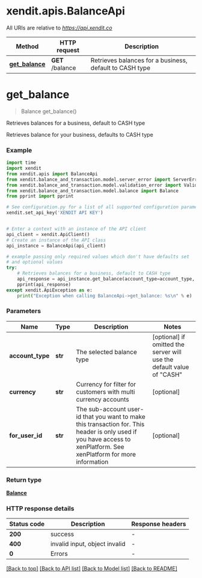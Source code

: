# xendit.apis.BalanceApi

All URIs are relative to *https://api.xendit.co*

Method | HTTP request | Description
------------- | ------------- | -------------
[**get_balance**](BalanceApi.md#get_balance) | **GET** /balance | Retrieves balances for a business, default to CASH type


# **get_balance**
> Balance get_balance()

Retrieves balances for a business, default to CASH type

Retrieves balance for your business, defaults to CASH type

### Example


```python
import time
import xendit
from xendit.apis import BalanceApi
from xendit.balance_and_transaction.model.server_error import ServerError
from xendit.balance_and_transaction.model.validation_error import ValidationError
from xendit.balance_and_transaction.model.balance import Balance
from pprint import pprint

# See configuration.py for a list of all supported configuration parameters.
xendit.set_api_key('XENDIT API KEY')


# Enter a context with an instance of the API client
api_client = xendit.ApiClient()
# Create an instance of the API class
api_instance = BalanceApi(api_client)

# example passing only required values which don't have defaults set
# and optional values
try:
    # Retrieves balances for a business, default to CASH type
    api_response = api_instance.get_balance(account_type=account_type, currency=currency, for_user_id=for_user_id)
    pprint(api_response)
except xendit.ApiException as e:
    print("Exception when calling BalanceApi->get_balance: %s\n" % e)
```


### Parameters

Name | Type | Description  | Notes
------------- | ------------- | ------------- | -------------
 **account_type** | **str**| The selected balance type | [optional] if omitted the server will use the default value of "CASH"
 **currency** | **str**| Currency for filter for customers with multi currency accounts | [optional]
 **for_user_id** | **str**| The sub-account user-id that you want to make this transaction for. This header is only used if you have access to xenPlatform. See xenPlatform for more information | [optional]

### Return type

[**Balance**](Balance.md)


### HTTP response details

| Status code | Description | Response headers |
|-------------|-------------|------------------|
**200** | success |  -  |
**400** | invalid input, object invalid |  -  |
**0** | Errors |  -  |

[[Back to top]](#) [[Back to API list]](../README.md#documentation-for-api-endpoints) [[Back to Model list]](../README.md#documentation-for-models) [[Back to README]](../README.md)

